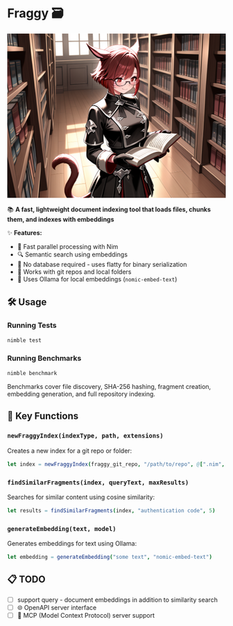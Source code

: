 # Fraggy 🗃️

![why wouldn't you want a miqo'te reading all your documents and indexing everything](static/ComfyUI_00126_.png)

📚 **A fast, lightweight document indexing tool that loads files, chunks them, and indexes with embeddings**

✨ **Features:**
- 🚀 Fast parallel processing with Nim
- 🔍 Semantic search using embeddings  
- 💾 No database required - uses flatty for binary serialization
- 📁 Works with git repos and local folders
- 🧠 Uses Ollama for local embeddings (`nomic-embed-text`)

## 🛠️ Usage

### Running Tests
```bash
nimble test
```

### Running Benchmarks
```bash
nimble benchmark
```

Benchmarks cover file discovery, SHA-256 hashing, fragment creation, embedding generation, and full repository indexing.

## 📖 Key Functions

### `newFraggyIndex(indexType, path, extensions)`
Creates a new index for a git repo or folder:
```nim
let index = newFraggyIndex(fraggy_git_repo, "/path/to/repo", @[".nim", ".md"])
```

### `findSimilarFragments(index, queryText, maxResults)`
Searches for similar content using cosine similarity:
```nim
let results = findSimilarFragments(index, "authentication code", 5)
```

### `generateEmbedding(text, model)`
Generates embeddings for text using Ollama:
```nim
let embedding = generateEmbedding("some text", "nomic-embed-text")
```

## 📋 TODO

- [ ] support query - document embeddings in addition to similarity search
- [ ] 🌐 OpenAPI server interface
- [ ] 🔌 MCP (Model Context Protocol) server support